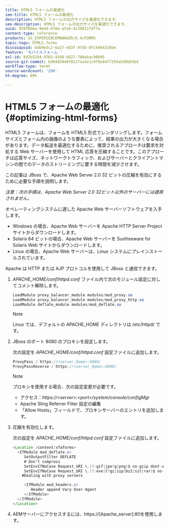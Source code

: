 ```yaml
---
title: HTML5 フォームの最適化
seo-title: HTML5 フォームの最適化
description: HTML5 フォームの出力サイズを最適化できます。
seo-description: HTML5 フォームの出力サイズを最適化できます。
uuid: 959f0b6a-9e4d-478a-afa8-4c39011fdf7a
content-type: reference
products: SG_EXPERIENCEMANAGER/6.4/FORMS
topic-tags: hTML5_forms
discoiquuid: bdb9edc2-6a37-4d3f-97d5-0fc5664316be
feature: 'モバイルフォーム '
exl-id: 8d2b5294-9763-4348-b927-706ebac90b95
source-git-commit: bd94d3949f0117aa3e1c9f0e84f7293a5d6b03b4
workflow-type: tm+mt
source-wordcount: '299'
ht-degree: 89%

---
```


# HTML5 フォームの最適化 {#optimizing-html-forms}

HTML5 フォームは、フォームを HTML5 形式でレンダリングします。フォームサイズとフォーム内の画像のような要素によって、結果の出力が大きくなる場合があります。データ転送を最適化するために、推奨されるアプローチは要求を対処する Web  サーバーを使用して HTML 応答を圧縮することです。このアプローチは応答サイズ、ネットワークトラフィック、およびサーバーとクライアントマシンの間でのデータのストリーミングに要する時間を減少させます。

この記事は JBoss で、Apache Web Server 2.0 32 ビットの圧縮を有効にするために必要な手順を説明します。

*注意：次の手順は、Apache Web Server 2.0 32ビット以外のサーバーには適用されません。*

オペレーティングシステムに適した Apache Web サーバーソフトウェアを入手します。

* Windows の場合、Apache Web サーバーを Apache HTTP Server Project サイトからダウンロードします。
* Solaris 64 ビットの場合、Apache Web サーバーを Sunfreeware for Solaris Web サイトからダウンロードします。
* Linux の場合、Apache Web サーバーは、Linux システムにプレインストールされています。

Apache は HTTP または AJP プロトコルを使用して JBoss と通信できます。

1. *APACHE_HOME/conf/httpd.conf* ファイル内で次のモジュール設定に対してコメント解除します。

   ```java
   LoadModule proxy_balancer_module modules/mod_proxy.so
   LoadModule proxy_balancer_module modules/mod_proxy_http.so
   LoadModule deflate_module modules/mod_deflate.so
   ```

   >[!NOTE]
   >
   >Linux では、デフォルトの APACHE_HOME ディレクトリは /etc/httpd/ です。

1. JBoss のポート 8080 のプロキシを設定します。

   次の設定を *APACHE_HOME/conf/httpd.conf* 設定ファイルに追加します。

   ```java
   ProxyPass / https://<server_Name>:8080/
   ProxyPassReverse / https://<server_Name>:8080/
   ```

   >[!NOTE]
   >
   >プロキシを使用する場合、次の設定変更が必要です。
   > 
   >* アクセス：*https://&lt;server>:&lt;port>/system/console/configMgr*
   * Apache Sling Referrer Filter 設定の編集
   * 「Allow Hosts」フィールドで、プロキシサーバーのエントリを追加します。


1. 圧縮を有効化します。

   次の設定を *APACHE_HOME/conf/httpd.conf* 設定ファイルに追加します。

   ```java
   <Location /content/xfaforms>
     <IfModule mod_deflate.c>
        SetOutputFilter DEFLATE
        # Don’t compress
        SetEnvIfNoCase Request_URI \.(?:gif|jpe?g|png)$ no-gzip dont-vary
        SetEnvIfNoCase Request_URI \.(?:exe|t?gz|zip|bz2|sit|rar)$ no-gzip dont-vary
       #Dealing with proxy servers
   
        <IfModule mod_headers.c>
           Header append Vary User-Agent
        </IfModule>
     </IfModule>
   </Location>
   ```

1. AEMサーバーにアクセスするには、https://[Apache_server]:80を使用します。

